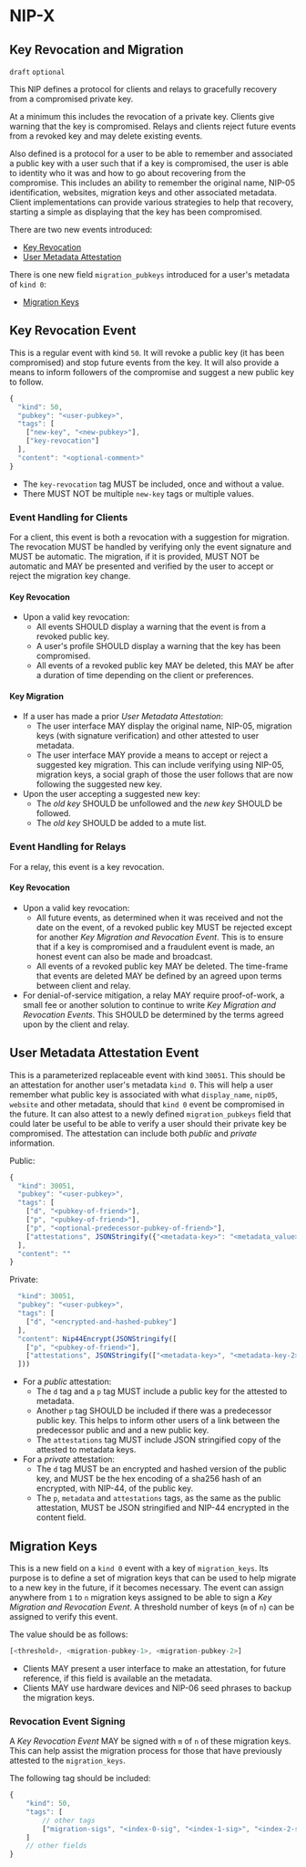 NIP-X
=====

Key Revocation and Migration
------

`draft` `optional`

This NIP defines a protocol for clients and relays to gracefully recovery from a compromised private key.

At a minimum this includes the revocation of a private key. Clients give warning that the key is compromised. Relays and clients reject future events from a revoked key and may delete existing events.

Also defined is a protocol for a user to be able to remember and associated a public key with a user such that if a key is compromised, the user is able to identity who it was and how to go about recovering from the compromise. This includes an ability to remember the original name, NIP-05 identification, websites, migration keys and other associated metadata. Client implementations can provide various strategies to help that recovery, starting a simple as displaying that the key has been compromised.

There are two new events introduced:

* [Key Revocation](#key-revocation-event)
* [User Metadata Attestation](#user-metadata-attestation-event)

There is one new field `migration_pubkeys` introduced for a user's metadata of `kind 0`:

* [Migration Keys](#migration-keys)

## Key Revocation Event

This is a regular event with kind `50`. It will revoke a public key (it has been compromised) and stop future events from the key. It will also provide a means to inform followers of the compromise and suggest a new public key to follow.

```js
{
  "kind": 50,
  "pubkey": "<user-pubkey>",
  "tags": [
	["new-key", "<new-pubkey>"],
	["key-revocation"]
  ],
  "content": "<optional-comment>"
}
```

* The `key-revocation` tag MUST be included, once and without a value.
* There MUST NOT be multiple `new-key` tags or multiple values.

### Event Handling for Clients

For a client, this event is both a revocation with a suggestion for migration. The revocation MUST be handled by verifying only the event signature and MUST be automatic. The migration, if it is provided, MUST NOT be automatic and MAY be presented and verified by the user to accept or reject the migration key change.

#### Key Revocation
* Upon a valid key revocation:
  * All events SHOULD display a warning that the event is from a revoked public key.
  * A user's profile SHOULD display a warning that the key has been compromised.
  * All events of a revoked public key MAY be deleted, this MAY be after a duration of time depending on the client or preferences.

#### Key Migration
* If a user has made a prior _User Metadata Attestation_:
  * The user interface MAY display the original name, NIP-05, migration keys (with signature verification) and other attested to user metadata.
  * The user interface MAY provide a means to accept or reject a suggested key migration. This can include verifying using NIP-05, migration keys, a social graph of those the user follows that are now following the suggested new key.
* Upon the user accepting a suggested new key:
  * The _old key_ SHOULD be unfollowed and the _new key_ SHOULD be followed.
  * The _old key_ SHOULD be added to a mute list.

### Event Handling for Relays

For a relay, this event is a key revocation.

#### Key Revocation
* Upon a valid key revocation:
  * All future events, as determined when it was received and not the date on the event, of a revoked public key MUST be rejected except for another _Key Migration and Revocation Event_. This is to ensure that if a key is compromised and a fraudulent event is made, an honest event can also be made and broadcast.
  * All events of a revoked public key MAY be deleted. The time-frame that events are deleted MAY be defined by an agreed upon terms between client and relay.
* For denial-of-service mitigation, a relay MAY require proof-of-work, a small fee or another solution to continue to write _Key Migration and Revocation Events_. This SHOULD be determined by the terms agreed upon by the client and relay.

## User Metadata Attestation Event

This is a parameterized replaceable event with kind `30051`. This should be an attestation for another user's metadata `kind 0`. This will help a user remember what public key is associated with what `display_name`, `nip05`, `website` and other metadata, should that `kind 0` event be compromised in the future. It can also attest to a newly defined `migration_pubkeys` field that could later be useful to be able to verify a user should their private key be compromised. The attestation can include both _public_ and _private_ information.

Public:
```js
{
  "kind": 30051,
  "pubkey": "<user-pubkey>",
  "tags": [
	["d", "<pubkey-of-friend>"],
	["p", "<pubkey-of-friend>"],
	["p", "<optional-predecessor-pubkey-of-friend>"],
	["attestations", JSONStringify({"<metadata-key>": "<metadata_value>"})]
  ],
  "content": ""
}
```

Private:
```js
  "kind": 30051,
  "pubkey": "<user-pubkey>",
  "tags": [
	["d", "<encrypted-and-hashed-pubkey"]
  ],
  "content": Nip44Encrypt(JSONStringify([
	["p", "<pubkey-of-friend>"],
	["attestations", JSONStringify(["<metadata-key>", "<metadata-key-2>"])]
  ]))
```

* For a _public_ attestation:
  * The `d` tag and a `p` tag MUST include a public key for the attested to metadata.
  * Another `p` tag SHOULD be included if there was a predecessor public key. This helps to inform other users of a link between the predecessor public and and a new public key.
  * The `attestations` tag MUST include JSON stringified copy of the attested to metadata keys.
* For a _private_ attestation:
  * The `d` tag MUST be an encrypted and hashed version of the public key, and MUST be the hex encoding of a sha256 hash of an encrypted, with NIP-44, of the public key.
  * The `p`, `metadata` and `attestations` tags, as the same as the public attestation, MUST be JSON stringified and NIP-44 encrypted in the content field.

## Migration Keys

This is a new field on a `kind 0` event with a key of `migration_keys`. Its purpose is to define a set of migration keys that can be used to help migrate to a new key in the future, if it becomes necessary. The event can assign anywhere from `1` to `n` migration keys assigned to be able to sign a _Key Migration and Revocation Event_. A threshold number of keys (`m` of `n`) can be assigned to verify this event.

The value should be as follows:

```js
[<threshold>, <migration-pubkey-1>, <migration-pubkey-2>]
```

* Clients MAY present a user interface to make an attestation, for future reference, if this field is available an the metadata.
* Clients MAY use hardware devices and NIP-06 seed phrases to backup the migration keys.

### Revocation Event Signing

A _Key Revocation Event_ MAY be signed with `m` of `n` of these migration keys. This can help assist the migration process for those that have previously attested to the `migration_keys`.

The following tag should be included:
```js
{
	"kind": 50,
	"tags": [
		// other tags
		["migration-sigs", "<index-0-sig", "<index-1-sig>", "<index-2-sig>"]
	]
	// other fields
}
```
